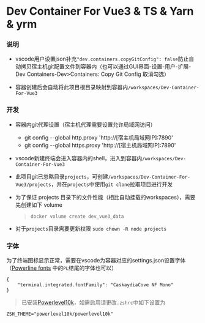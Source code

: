 Dev Container For Vue3 & TS & Yarn & yrm
==========

### 说明
- vscode用户设置json补充`"dev.containers.copyGitConfig": false`防止自动拷贝宿主机git配置文件到容器内（也可以通过GUI界面-设置-用户-扩展-Dev Containers-Dev>Containers: Copy Git Config 取消勾选）

- 容器创建后会自动将此项目根目录映射到容器内`/workspaces/Dev-Container-For-Vue3`

### 开发
- 容器内git代理设置（宿主机代理需要设置允许局域网访问）
    - git config --global http.proxy 'http://[宿主机局域网IP]:7890'
    - git config --global https.proxy 'http://[宿主机局域网IP]:7890'

- vscode新建终端会进入容器内的shell，进入到容器内`/workspaces/Dev-Container-For-Vue3`
- 此项目git已忽略目录`projects`，可创建`/workspaces/Dev-Container-For-Vue3/projects`，并在`projects`中使用`git clone`拉取项目进行开发

- 为了保证 projects 目录下的文件性能（相比自动挂载的workspaces），需要先创建如下 volume
  > `docker volume create dev_vue3_data`

- 对于`projects`目录需要更新权限 `sudo chown -R node projects`

### 字体
为了终端图标显示正常，需要在vscode为容器对应的settings.json设置字体（[Powerline fonts](https://github.com/powerline/fonts) 中的`PL`结尾的字体也可以）
```
{
    "terminal.integrated.fontFamily": "CaskaydiaCove NF Mono"
}
```

> 已安装[Powerlevel10k](https://github.com/romkatv/powerlevel10k)，如需启用请更改`.zshrc`中如下设置为
```
ZSH_THEME="powerlevel10k/powerlevel10k"
```